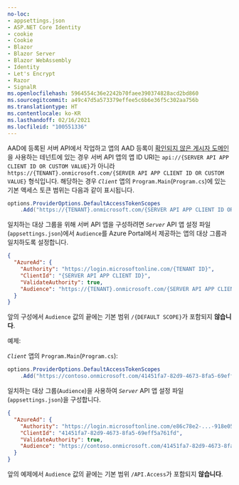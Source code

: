 ```yaml
---
no-loc:
- appsettings.json
- ASP.NET Core Identity
- cookie
- Cookie
- Blazor
- Blazor Server
- Blazor WebAssembly
- Identity
- Let's Encrypt
- Razor
- SignalR
ms.openlocfilehash: 5964554c36e2242b70faee390374828acd2bd860
ms.sourcegitcommit: a49c47d5a573379effee5c6b6e36f5c302aa756b
ms.translationtype: HT
ms.contentlocale: ko-KR
ms.lasthandoff: 02/16/2021
ms.locfileid: "100551336"
---
```

AAD에 등록된 서버 API에서 작업하고 앱의 AAD 등록이 [확인되지 않은 게시자 도메인](/azure/active-directory/develop/howto-configure-publisher-domain)을 사용하는 테넌트에 있는 경우 서버 API 앱의 앱 ID URI는 `api://{SERVER API APP CLIENT ID OR CUSTOM VALUE}`가 아니라 `https://{TENANT}.onmicrosoft.com/{SERVER API APP CLIENT ID OR CUSTOM VALUE}` 형식입니다. 해당하는 경우 *`Client`* 앱의 `Program.Main`(`Program.cs`)에 있는 기본 액세스 토큰 범위는 다음과 같이 표시됩니다.

```csharp
options.ProviderOptions.DefaultAccessTokenScopes
    .Add("https://{TENANT}.onmicrosoft.com/{SERVER API APP CLIENT ID OR CUSTOM VALUE}/{DEFAULT SCOPE}");
```

일치하는 대상 그룹을 위해 서버 API 앱을 구성하려면 *`Server`* API 앱 설정 파일(`appsettings.json`)에서 `Audience`를 Azure Portal에서 제공하는 앱의 대상 그룹과 일치하도록 설정합니다.

```json
{
  "AzureAd": {
    "Authority": "https://login.microsoftonline.com/{TENANT ID}",
    "ClientId": "{SERVER API APP CLIENT ID}",
    "ValidateAuthority": true,
    "Audience": "https://{TENANT}.onmicrosoft.com/{SERVER API APP CLIENT ID OR CUSTOM VALUE}"
  }
}
```

앞의 구성에서 `Audience` 값의 끝에는 기본 범위 `/{DEFAULT SCOPE}`가 포함되지 **않습니다**.

예제:

*`Client`* 앱의 `Program.Main`(`Program.cs`):

```csharp
options.ProviderOptions.DefaultAccessTokenScopes
    .Add("https://contoso.onmicrosoft.com/41451fa7-82d9-4673-8fa5-69eff5a761fd/API.Access");
```

일치하는 대상 그룹(`Audience`)을 사용하여 *`Server`* API 앱 설정 파일(`appsettings.json`)을 구성합니다.

```json
{
  "AzureAd": {
    "Authority": "https://login.microsoftonline.com/e86c78e2-...-918e0565a45e",
    "ClientId": "41451fa7-82d9-4673-8fa5-69eff5a761fd",
    "ValidateAuthority": true,
    "Audience": "https://contoso.onmicrosoft.com/41451fa7-82d9-4673-8fa5-69eff5a761fd"
  }
}
```

앞의 예제에서 `Audience` 값의 끝에는 기본 범위 `/API.Access`가 포함되지 **않습니다**.
